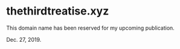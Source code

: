 # thethirdtreatise.xyz

This domain name has been reserved for my upcoming publication.  

Dec. 27, 2019.  
